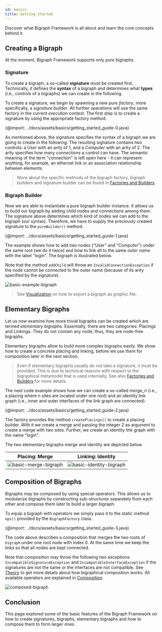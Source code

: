 ```yaml
---
id: basics
title: Getting Started
---
```


Discover what Bigraph Framework is all about and learn the core concepts behind it.

## Creating a Bigraph

At the moment, Bigraph Framework supports only _pure bigraphs_.

### Signature
To create a bigraph, a so-called **signature** must be created first.
Technically, it defines the **syntax** of a bigraph and determines what **types** (i.e., _controls_ of a bigraphs) we can create in the following.

To create a signature, we begin by spawning a new _pure factory_, more specifically, a _signature builder_.
All further operations will use the same factory in the current _execution context_.
The first step is to create a signature by using the appropriate factory method.

{@import: ../docs/assets/basics/getting_started_guide-0.java}

As mentioned above, the signature specifies the syntax of a bigraph we are going to create in the following.
The resulting signature contains two controls: a _User_ with an arity of 1, and a _Computer_ with an arity of 2.
The arity specifies how many _connections_ a control can have.
The semantic meaning of the term "connection" is left open here - it can represent anything, for example, an ethernet link or an association relationship between elements.

> More about the specific methods of the bigraph factory, bigraph builders and signature builder can be found in [Factories and Builders](./advanced/factories-and-builders).

### Bigraph Builder

Now we are able to instantiate a pure bigraph builder instance.
It allows us to build our bigraph by adding child nodes and connections among them.
The signature above determines which kind of nodes we can add to the bigraph (our syntax).
Therefore, we have to supply the previously created signature to the `pureBuilder()` method.

{@import: ../docs/assets/basics/getting_started_guide-1.java}

The example shows how to add two nodes ("User" and "Computer") under the same root (we do it twice) and how to link all to the same _outer name_ with the label "login". The bigraph is illustrated below.

Note that the method `addChild` will throw an `InvalidConnectionException`
if the node cannot be connected to the outer name (because of its arity specified by the
signature).

![basic-example-bigraph](assets/basics/basic-bigraph.png)

> See [Visualization](visualization) on how to export a bigraph
> as graphic file.


## Elementary Bigraphs

Let us now examine how more trivial bigraphs can be created which are
termed _elementary bigraphs_. Essentially, there are two categories:
Placings and Linkings. They do not contain any node, thus, they are node-free
bigraphs.

Elementary bigraphs allow to build more complex bigraphs easily.
We show how to create a concrete placing and linking, before we use them
for composition later in the next section.

> Even if elementary bigraphs usually do not take a signature, it must be provided.
> This is due to technical reasons with respect to the bigraphical metamodel that is used internally.
> See also [Factories and Builders](./advanced/factories-and-builders) for more details.

<!--Note on equality: Object equality at the instance level is not to be compared-->
<!--with mathematical equality of bigraphs. This is also know as bigraph isomorphism problem.-->

The next code example shows how we can create a so-called _merge_n_ (i.e., a placing where
n sites are located under one root) and an identity link graph (i.e., inner and outer
interfaces of the link graph are connected).

<!-- ```java -->
<!-- @Test -->
<!-- void example() throws InvalidConnectionException { -->
<!--     // ... -->

<!--     Placings<DefaultDynamicSignature> placings = pureFactory.createPlacings(signature); -->
<!--     Placings<DefaultDynamicSignature>.Merge merge = placings.merge(2); -->
<!--     Linkings<DefaultDynamicSignature> linkings = pureFactory.createLinkings(signature); -->
<!--     Linkings<DefaultDynamicSignature>.Identity login = linkings.identity(StringTypedName.of("login")); -->
<!-- } -->
<!-- ``` -->

{@import: ../docs/assets/basics/getting_started_guide-2.java}

The factory provides the method `createPlacings()` to create a placing builder.
With it we create a merge and passing the integer 2 as argument to create a merge
with two sites.
Further, we create an identity link graph with the name "login".

The two elementary bigraphs merge and identity are depicted below.

|Placing: Merge | Linking: Identity |
|---|---|
| ![basic-merge-bigraph](assets/basics/basic-merge-bigraph.png) | ![basic-identity-bigraph](assets/basics/basic-identity-bigraph.png)  |


## Composition of Bigraphs

Bigraphs may be composed by using special operators. This allows us to
modularize bigraphs by constructing sub-structures separately from each other
and compose them later to build a larger bigraph.

To equip a bigraph with operators we simply pass it to the static method
`ops()` provided by the `BigraphFactory` class.

<!-- ```java -->
<!-- @Test -->
<!-- void example() throws InvalidConnectionException { -->
<!--     // ... -->

<!--     BigraphComposite<DefaultDynamicSignature> composed = ops(merge).parallelProduct(login) -->
<!--             .compose(bigraph); -->
<!-- } -->
<!-- ``` -->

{@import: ../docs/assets/basics/getting_started_guide-3.java}

The code above describes a composition that merges the two roots of `bigraph`
under one root node with index 0. At the same time we keep the links so that
all nodes are kept connected.

Note that composition may throw the following two exceptions `IncompatibleSignatureException` and `IncompatibleInterfaceException`
if the signatures are not the same or the interfaces are not compatible.
See [Theory](./advanced/theory) to get more details about how bigraphical
composition works. All available operators are explained in [Composition](composition).

![composed-bigraph](assets/basics/composed.png)

## Conclusion

This page explored some of the basic features of the Bigraph Framework
on how to create signatures, bigraphs, elementary bigraphs and how to compose them to
form larger ones.